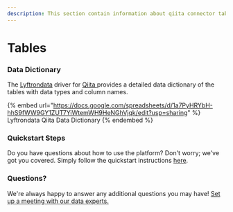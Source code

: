 ```yaml
---
description: This section contain information about qiita connector tables information
---
```


# Tables

### Data Dictionary

The [Lyftrondata](https://www.lyftrondata.com/) driver for [Qiita](https://www.lyftrondata.com/integration/qiita/)[ ](https://www.lyftrondata.com/integration/qiita/)provides a detailed data dictionary of the tables with data types and column names.

{% embed url="https://docs.google.com/spreadsheets/d/1a7PyHRYbH-hhS9fWW9GY1ZUT7YiWtemWH9HeNGhVjqk/edit?usp=sharing" %}
Lyftrondata Qiita Data Dictionary
{% endembed %}

### Quickstart Steps

Do you have questions about how to use the platform? Don't worry; we've got you covered. Simply follow the quickstart instructions [here](../../../../quickstart-steps.md).

### Questions? <a href="#questions" id="questions"></a>

We're always happy to answer any additional questions you may have! [Set up a meeting with our data experts.](https://www.lyftrondata.com/book-a-meeting/)

